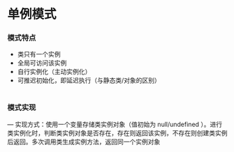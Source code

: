 # 单例模式

### 模式特点
* 类只有一个实例
* 全局可访问该实例
* 自行实例化（主动实例化）
* 可推迟初始化，即延迟执行（与静态类/对象的区别）
<br><br>
### 模式实现
— 实现方式：使用一个变量存储类实例对象（值初始为 null/undefined ）。进行类实例化时，判断类实例对象是否存在，存在则返回该实例，不存在则创建类实例后返回。多次调用类生成实例方法，返回同一个实例对象